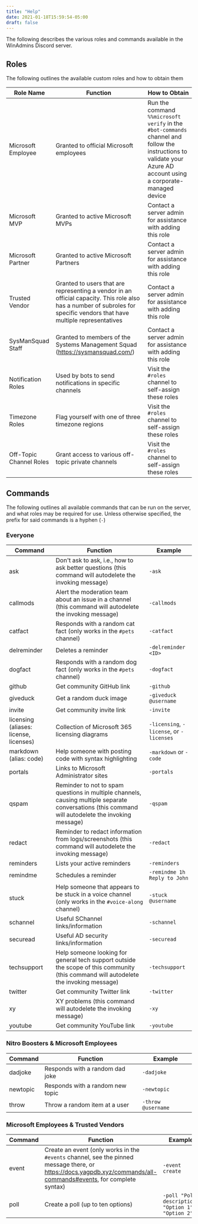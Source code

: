 ```yaml
---
title: "Help"
date: 2021-01-18T15:59:54-05:00
draft: false
---
```


The following describes the various roles and commands available in the WinAdmins Discord server.

## Roles

The following outlines the available custom roles and how to obtain them

Role Name|Function|How to Obtain
-|-|-
Microsoft Employee|Granted to official Microsoft employees|Run the command `%%microsoft verify` in the `#bot-commands` channel and follow the instructions to validate your Azure AD account using a corporate-managed device
Microsoft MVP|Granted to active Microsoft MVPs|Contact a server admin for assistance with adding this role
Microsoft Partner|Granted to active Microsoft Partners|Contact a server admin for assistance with adding this role
Trusted Vendor|Granted to users that are representing a vendor in an official capacity. This role also has a number of subroles for specific vendors that have multiple representatives|Contact a server admin for assistance with adding this role
SysManSquad Staff|Granted to members of the Systems Management Squad (https://sysmansquad.com/)|Contact a server admin for assistance with adding this role
Notification Roles|Used by bots to send notifications in specific channels|Visit the `#roles` channel to self-assign these roles
Timezone Roles|Flag yourself with one of three timezone regions|Visit the `#roles` channel to self-assign these roles
Off-Topic Channel Roles|Grant access to various off-topic private channels|Visit the `#roles` channel to self-assign these roles

## Commands

The following outlines all available commands that can be run on the server, and what roles may be required for use. Unless otherwise specified, the prefix for said commands is a hyphen (`-`)

### Everyone

Command|Function|Example
-|-|-
ask|Don't ask to ask, i.e., how to ask better questions (this command will autodelete the invoking message)|`-ask`
callmods|Alert the moderation team about an issue in a channel (this command will autodelete the invoking message)|`-callmods`
catfact|Responds with a random cat fact (only works in the `#pets` channel)|`-catfact`
delreminder|Deletes a reminder|`-delreminder <ID>`
dogfact|Responds with a random dog fact (only works in the `#pets` channel)|`-dogfact`
github|Get community GitHub link|`-github`
giveduck|Get a random duck image|`-giveduck @username`
invite|Get community invite link|`-invite`
licensing (aliases: license, licenses)|Collection of Microsoft 365 licensing diagrams|`-licensing`, `-license`, or `-licenses`
markdown (alias: code)|Help someone with posting code with syntax highlighting|`-markdown` or `-code`
portals|Links to Microsoft Administrator sites|`-portals`
qspam|Reminder to not to spam questions in multiple channels, causing multiple separate conversations (this command will autodelete the invoking message)|`-qspam`
redact|Reminder to redact information from logs/screenshots (this command will autodelete the invoking message)|`-redact`
reminders|Lists your active reminders|`-reminders`
remindme|Schedules a reminder|`-remindme 1h Reply to John`
stuck|Help someone that appears to be stuck in a voice channel (only works in the `#voice-along` channel)|`-stuck @username`
schannel|Useful SChannel links/information|`-schannel`
securead|Useful AD security links/information|`-securead`
techsupport|Help someone looking for general tech support outside the scope of this community (this command will autodelete the invoking message)|`-techsupport`
twitter|Get community Twitter link|`-twitter`
xy|XY problems (this command will autodelete the invoking message)|`-xy`
youtube|Get community YouTube link|`-youtube`

### Nitro Boosters & Microsoft Employees

Command|Function|Example
-|-|-
dadjoke|Responds with a random dad joke|`-dadjoke`
newtopic|Responds with a random new topic|`-newtopic`
throw|Throw a random item at a user|`-throw @username`

### Microsoft Employees & Trusted Vendors

Command|Function|Example
-|-|-
event|Create an event (only works in the `#events` channel, see the pinned message there, or https://docs.yagpdb.xyz/commands/all-commands#events, for complete syntax)|`-event create`
poll|Create a poll (up to ten options)|`-poll "Poll description" "Option 1" "Option 2"`
